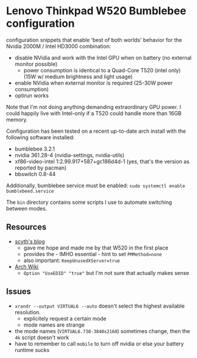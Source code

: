 # Lenovo Thinkpad W520 Bumblebee configuration

configuration snippets that enable 'best of both worlds' behavior for the
Nvidia 2000M / Intel HD3000 combination:

- disable NVidia and work with the Intel GPU when on battery (no external monitor possible)
  - power consumption is identical to a Quad-Core T520 (intel only) (15W w/ medium brightness and light usage)
- enable NVidia when external monitor is required (25-30W power consumption)
- optirun <executable> works

Note that I'm not doing anything demanding extraordinary GPU power. I could
happily live with Intel-only if a T520 could handle more than 16GB memory.

Configuration has been tested on a recent up-to-date arch install with the
following software installed:

- bumblebee 3.2.1
- nvidia 361.28-4 (nvidia-settings, nvidia-utils)
- xf86-video-intel 1:2.99.917+587+gc186d4d-1 (yes, that's the version as reported by pacman)
- bbswitch 0.8-44

Additionally, bumblebee service must be enabled:
`sudo systemctl enable bumblebeed.service`

The `bin` directory contains some scripts I use to automate switching between modes.

## Resources

- [scyth's blog](http://www.unixreich.com/blog/2013/linux-nvidia-optimus-on-thinkpad-w520w530-with-external-monitor-finally-solved/)
  - gave me hope and made me by that W520 in the first place
  - provides the - IMHO essential - hint to set `PMMethod=none`
  - also important: `KeepUnusedXServer=true`
- [Arch Wiki](https://wiki.archlinux.org/index.php/NVIDIA_Optimus)
  - `Option "UseEDID" "true"` but I'm not sure that actually makes sense

## Issues

- `xrandr --output VIRTUAL6 --auto` doesn't select the highest available resolution.
  - explicitely request a certain mode
  - mode names are strange
- the mode names (`VIRTUAL6.738-3840x2160`) sometimes change, then the `4k` script doesn't work
- have to remember to call `mobile` to turn off nvidia or else your battery runtime sucks

